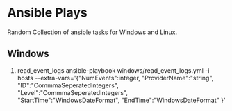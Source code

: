 # Ansible Plays
Random Collection of ansible tasks for Windows and Linux.

## Windows
1. read_event_logs
	ansible-playbook windows/read_event_logs.yml -i hosts --extra-vars='{"NumEvents":integer, 
																		 "ProviderName":"string",
																		 "ID":"CommmaSeperatedIntegers",
																		 "Level":"CommmaSeperatedIntegers",
																		 "StartTime":"WindowsDateFormat",
																		 "EndTime":"WindowsDateFormat"
																		}'

